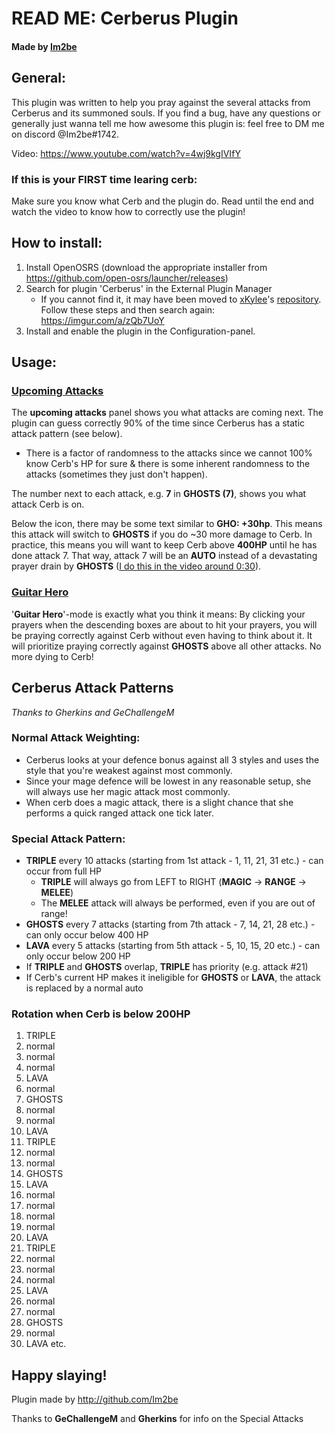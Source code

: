 # READ ME: Cerberus Plugin
#### Made by [Im2be](https://github.com/Im2be)

## General:



This plugin was written to help you pray against the several attacks from Cerberus and its summoned souls. 
If you find a bug, have any questions or generally just wanna tell me how awesome this plugin is: feel free to DM me on discord @Im2be#1742.

Video: https://www.youtube.com/watch?v=4wj9kgIVIfY

### If this is your FIRST time learing cerb:

Make sure you know what Cerb and the plugin do. Read until the end and watch the video to know how to correctly use the plugin!

## How to install:

1. Install OpenOSRS (download the appropriate installer from https://github.com/open-osrs/launcher/releases)
2. Search for plugin 'Cerberus' in the External Plugin Manager
   - If you cannot find it, it may have been moved to [xKylee](https://github.com/xKylee)'s [repository](https://github.com/xKylee/plugins-release).
    Follow these steps and then search again: https://imgur.com/a/zQb7UoY
3. Install and enable the plugin in the Configuration-panel.

## Usage:

### [Upcoming Attacks](https://imgur.com/a/PlC2lbu)
The **upcoming attacks** panel shows you what attacks are coming next. 
The plugin can guess correctly 90% of the time since Cerberus has a static attack pattern (see below).
- There is a factor of randomness to the attacks since we cannot 100% know Cerb's HP for sure & there is some inherent randomness to the attacks (sometimes they just don't happen).


The number next to each attack, e.g. **7** in **GHOSTS (7)**, shows you what attack Cerb is on.


Below the icon, there may be some text similar to **GHO: +30hp**. This means this attack will switch to **GHOSTS** if you do ~30 more damage to Cerb.
In practice, this means you will want to keep Cerb above **400HP** until he has done attack 7. That way, attack 7 will be an **AUTO** instead of a devastating prayer drain by **GHOSTS** ([I do this in the video around 0:30](https://www.youtube.com/watch?v=4wj9kgIVIfY&t=27)).


### [Guitar Hero](https://imgur.com/a/9AkrobA)
'**Guitar Hero**'-mode is exactly what you think it means: By clicking your prayers when the descending boxes are about to hit your prayers, you will be praying correctly against Cerb without even having to think about it. It will prioritize praying correctly against **GHOSTS** above all other attacks. No more dying to Cerb!

## Cerberus Attack Patterns 
*Thanks to Gherkins and GeChallengeM*



### Normal Attack Weighting:
- Cerberus looks at your defence bonus against all 3 styles and uses the style that you're weakest against most commonly. 
- Since your mage defence will be lowest in any reasonable setup, she will always use her magic attack most commonly.
- When cerb does a magic attack, there is a slight chance that she performs a quick ranged attack one tick later.

### Special Attack Pattern:
- **TRIPLE** every 10 attacks (starting from 1st attack - 1, 11, 21, 31 etc.) - can occur from full HP
  - **TRIPLE** will always go from LEFT to RIGHT (**MAGIC** -> **RANGE** -> **MELEE**)
  - The **MELEE** attack will always be performed, even if you are out of range!
- **GHOSTS** every 7 attacks (starting from 7th attack - 7, 14, 21, 28 etc.) - can only occur below 400 HP
- **LAVA** every 5 attacks (starting from 5th attack - 5, 10, 15, 20 etc.) - can only occur below 200 HP
- If **TRIPLE** and **GHOSTS** overlap, **TRIPLE** has priority (e.g. attack #21)
- If Cerb's current HP makes it ineligible for **GHOSTS** or **LAVA**, the attack is replaced by a normal auto

### Rotation when Cerb is below 200HP

1) TRIPLE
2) normal
3) normal
4) normal
5) LAVA
6) normal
7) GHOSTS
8) normal
9) normal
10) LAVA
11) TRIPLE
12) normal
13) normal
14) GHOSTS
15) LAVA
16) normal
17) normal
18) normal
19) normal
20) LAVA
21) TRIPLE
22) normal
23) normal
24) normal
25) LAVA
26) normal
27) normal
28) GHOSTS
29) normal
30) LAVA
etc.

## Happy slaying!

Plugin made by http://github.com/Im2be

Thanks to **GeChallengeM** and **Gherkins** for info on the Special Attacks
